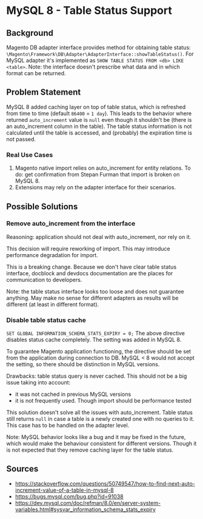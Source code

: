 # MySQL 8 - Table Status Support

## Background

Magento DB adapter interface provides method for obtaining table status: `\Magento\Framework\DB\Adapter\AdapterInterface::showTableStatus()`.
For MySQL adapter it's implemented as `SHOW TABLE STATUS FROM <db> LIKE <table>`.
Note: the interface doesn't prescribe what data and in which format can be returned.

## Problem Statement

MySQL 8 added caching layer on top of table status, which is refreshed from time to time (default `86400` = `1 day`).
This leads to the behavior where returned `auto_increment` value is `null` even though it shouldn't be (there is an auto_increment column in the table).
The table status information is not calculated until the table is accessed, and (probably) the expiration time is not passed.

### Real Use Cases

1. Magento native import relies on auto_increment for entity relations. To do: get confirmation from Stepan Furman that import is broken on MySQL 8.
2. Extensions may rely on the adapter interface for their scenarios.

## Possible Solutions

### Remove auto_increment from the interface

Reasoning: application should not deal with auto_increment, nor rely on it.

This decision will require reworking of import. This may introduce performance degradation for import.

This is a breaking change. Because we don't have clear table status interface, docblock and devdocs documentation are the places for communication to developers.

Note: the table status interface looks too loose and does not guarantee anything. May make no sense for different adapters as results will be different (at least in different format). 

### Disable table status cache

`SET GLOBAL INFORMATION_SCHEMA_STATS_EXPIRY = 0;`
The above directive disables status cache completely. The setting was added in MySQL 8.

To guarantee Magento application functioning, the directive should be set from the application during connection to DB.
MySQL < 8 would not accept the setting, so there should be distinction in MySQL versions.

Drawbacks: table status query is never cached. This should not be a big issue taking into account:
- it was not cached in previous MySQL versions
- it is not frequently used. Though import should be performance tested

This solution doesn't solve all the issues with auto_increment.
Table status still returns `null` in case a table is a newly created one with no queries to it.
This case has to be handled on the adapter level. 

Note: MySQL behavior looks like a bug and it may be fixed in the future, which would make the behaviour consistent for different versions.
Though it is not expected that they remove caching layer for the table status. 

## Sources

* https://stackoverflow.com/questions/50749547/how-to-find-next-auto-increment-value-of-a-table-in-mysql-8
* https://bugs.mysql.com/bug.php?id=91038
* https://dev.mysql.com/doc/refman/8.0/en/server-system-variables.html#sysvar_information_schema_stats_expiry
 